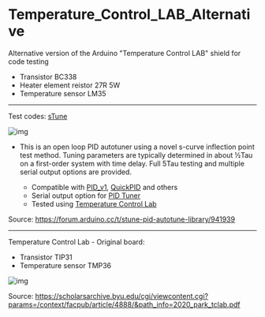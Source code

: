 # Temperature_Control_LAB_Alternative
Alternative version of the Arduino "Temperature Control LAB" shield for code testing
- Transistor BC338
- Heater element reistor 27R 5W
- Temperature sensor LM35

------

Test codes:
[sTune](https://github.com/Dlloydev/sTune)

![img](https://europe1.discourse-cdn.com/arduino/original/4X/d/a/c/dace8b3505c77cf28fa6e6d07bb2a02ef82bd720.png)

- This is an open loop PID autotuner using a novel s-curve inflection point test method. Tuning parameters are typically determined in about ½Tau on a first-order system with time delay. Full 5Tau testing and multiple serial output options are provided.

    - Compatible with [PID_v1](https://github.com/br3ttb/Arduino-PID-Library), [QuickPID](https://github.com/Dlloydev/QuickPID) and others
    - Serial output option for [PID Tuner](https://pidtuner.com/#/)
    - Tested using [Temperature Control Lab](http://apmonitor.com/pdc/index.php/Main/ArduinoTemperatureControl)

Source: https://forum.arduino.cc/t/stune-pid-autotune-library/941939

------
Temperature Control Lab - Original board:
- Transistor TIP31
- Temperature sensor TMP36

![img](https://apmonitor.com/pdc/uploads/Main/tclab_schematic.png)

Source: https://scholarsarchive.byu.edu/cgi/viewcontent.cgi?params=/context/facpub/article/4888/&path_info=2020_park_tclab.pdf

